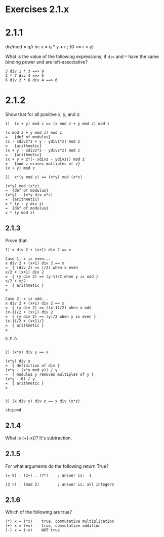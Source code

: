 # Exercises 2.1.x

# 2.1.1

div/mod = q/r in:  x = q * y + r  ; (0 <= r < y)

What is the value of the following expressions, if 
`div` and `*` have the same binding power and are
left-associative?

    3 div 1 * 3 ==> 9
    3 * 7 div 4 ==> 5
    6 div 2 * 8 div 4 ==> 6

# 2.1.2

Show that for all positive x, y, and z:

    1)  (x + y) mod z == (x mod z + y mod z) mod z

    (x mod z + y mod z) mod z
    =   {def of modulus}
    (x - xdivz*z + y - ydivz*z) mod z
    =   {arithmetic}
    (x + y - xdivz*z - ydivz*z) mod z
    =   {arithmetic}
    (x + y + z*(- xdivz - ydivz)) mod z
    =   {mod z erases multiples of z}
    (x + y) mod z

    2)  x*(y mod z) == (x*y) mod (x*z)

    (x*y) mod (x*z)
    =  {def of modulus}
    (x*y) - (x*y div x*z)
    =  {arithmetic}
    x * (y - y div z)
    =  {def of modulus}
    x * (y mod z)

## 2.1.3

Prove that:

    1) x div 2 + (x+1) div 2 == x

    Case 1: x is even...
    x div 2 + (x+1) div 2 == x
    =  { (div 2) == (/2) when x even
    x/2 + (x+1) div 2
    =  { (y div 2) == (y-1)/2 when y is odd }
    x/2 + x/2
    =  { arithmetic }
    x

    Case 2: x is odd...
    x div 2 + (x+1) div 2 == x
    =  { (x div 2) == ((x-1)/2) when x odd
    (x-1)/2 + (x+1) div 2
    =  { (y div 2) == (y)/2 when y is even }
    (x-1)/2 + (x+1)/2
    =  { arithmetic }
    x

    Q.E.D.
 
 
    2) (x*y) div y == x

    (x*y) div y
    =  { definition of div }
    (x*y - (x*y mod y)) / y 
    =  { modulus y removes multiples of y }
    (x*y - 0) / y
    =  { arithmetic }
    x


    3) (x div y) div z == x div (y*z)

    skipped

## 2.1.4

What is (+(-x))?  It's subtraction.

## 2.1.5

For what arguments do the following return True?

    (= 9) . (2+) . (7*)    ; answer is:  1

    (3 >) . (mod 2)        ; answer is: all integers

## 2.1.6
Which of the following are true?

    (*) x = (*x)    true, commutative multiplication
    (+) x = (+x)    true, commutative addition
    (-) x = (-x)    NOT true

